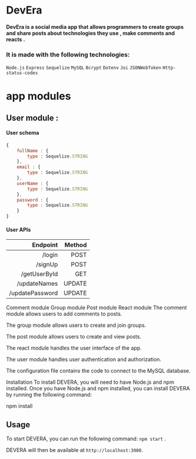 # DevEra

#### DevEra is a social media app that allows programmers to create groups and share posts about technologies they use , make comments and reacts . 

### It is made with the following technologies:
`Node.js` `Express` `Sequelize` `MySQL` `Bcrypt` `Dotenv` `Joi`  `JSONWebToken` `Http-status-codes`

# app modules 

## User module :

#### User schema 
```JavaScript
{
    fullName : {
        type : Sequelize.STRING
    },
    email : {
        type : Sequelize.STRING
    },
    userName : {
        type : Sequelize.STRING
    },
    password : {
        type : Sequelize.STRING
    }
}
```

#### User APIs
|Endpoint|Method|
|-------:|-----:
|/login|POST|
|/signUp|POST|Get user info|
|/getUserById|GET|
|/updateNames|UPDATE|
|/updatePassword|UPDATE|



Comment module
Group module
Post module
React module
The comment module allows users to add comments to posts.

The group module allows users to create and join groups.

The post module allows users to create and view posts.

The react module handles the user interface of the app.

The user module handles user authentication and authorization.

The configuration file contains the code to connect to the MySQL database.

Installation
To install DEVERA, you will need to have Node.js and npm installed. Once you have Node.js and npm installed, you can install DEVERA by running the following command:

npm install


## Usage

To start DEVERA, you can run the following command: `npm start` .

DEVERA will then be available at `http://localhost:3000`.
